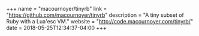+++
name = "macournoyer/tinyrb"
link = "https://github.com/macournoyer/tinyrb"
description = "A tiny subset of Ruby with a Lua'esc VM."
website = "http://code.macournoyer.com/tinyrb/"
date = 2018-05-25T12:34:37-04:00
+++
